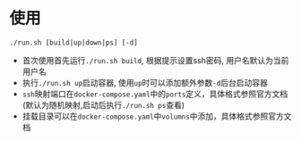 # 使用

```shell
./run.sh [build|up|down|ps] [-d]
```

- 首次使用首先运行`./run.sh build`, 根据提示设置ssh密码, 用户名默认为当前用户名
- 执行`./run.sh up`启动容器, 使用`up`时可以添加额外参数`-d`后台启动容器
- `ssh`映射端口在`docker-compose.yaml`中的`ports`定义，具体格式参照官方文档(默认为随机映射,启动后执行`./run.sh ps`查看)
- 挂载目录可以在`docker-compose.yaml`中`volumns`中添加，具体格式参照官方文档